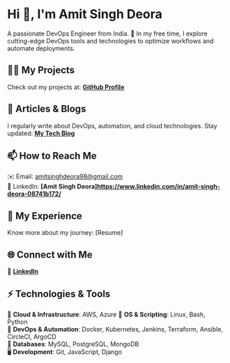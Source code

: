 # Hi 👋, I'm Amit Singh Deora  

A passionate DevOps Engineer from India. 🚀 In my free time, I explore cutting-edge DevOps tools and technologies to optimize workflows and automate deployments.  

## 👨‍💻 My Projects  
Check out my projects at: **[GitHub Profile](https://github.com/amitsinghs98)**  

## 📝 Articles & Blogs  
I regularly write about DevOps, automation, and cloud technologies. Stay updated: **[My Tech Blog](https://amitsinghs.hashnode.dev/)**  

## 📫 How to Reach Me  
✉️ Email: amitsinghdeora98@gmail.com  
💼 LinkedIn: **[Amit Singh Deora]https://www.linkedin.com/in/amit-singh-deora-08741b172/**  

## 📄 My Experience  
Know more about my journey: [Resume]

## 🌐 Connect with Me  
🔗  **[LinkedIn](https://www.linkedin.com/in/amit-singh-deora-08741b172/)**  

## ⚡ Technologies & Tools  
🚀 **Cloud & Infrastructure**: AWS, Azure
🐧 **OS & Scripting**: Linux, Bash, Python  
🔧 **DevOps & Automation**: Docker, Kubernetes, Jenkins, Terraform, Ansible, CircleCI, ArgoCD  
💾 **Databases**: MySQL, PostgreSQL, MongoDB  
🖥️ **Development**: Git, JavaScript, Django  
